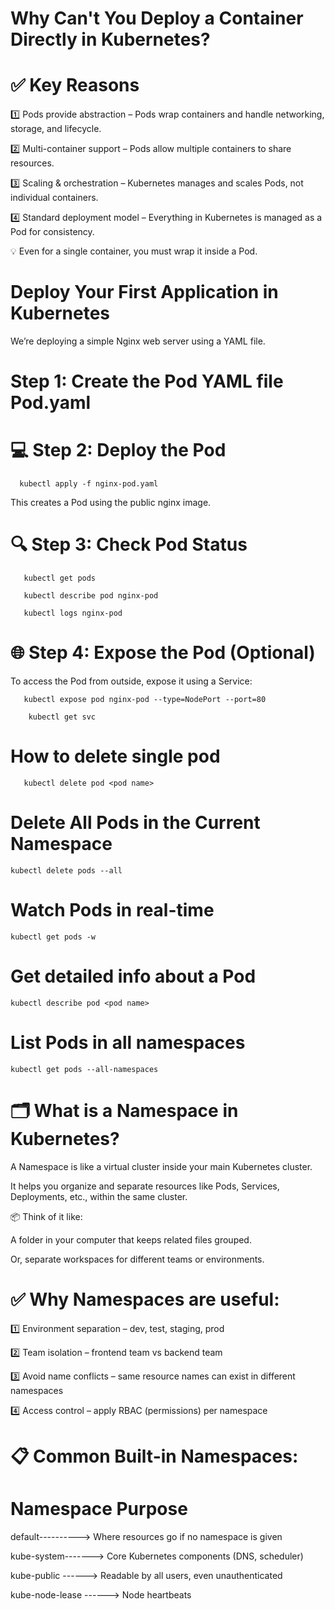 # Why Can't You Deploy a Container Directly in Kubernetes?

# ✅ Key Reasons

1️⃣ Pods provide abstraction – Pods wrap containers and handle networking, storage, and lifecycle.

2️⃣ Multi-container support – Pods allow multiple containers to share resources.

3️⃣ Scaling & orchestration – Kubernetes manages and scales Pods, not individual containers.

4️⃣ Standard deployment model – Everything in Kubernetes is managed as a Pod for consistency.

💡 Even for a single container, you must wrap it inside a Pod.

# Deploy Your First Application in Kubernetes

We’re deploying a simple Nginx web server using a YAML file.

# Step 1: Create the Pod YAML file Pod.yaml

# 💻 Step 2: Deploy the Pod

      kubectl apply -f nginx-pod.yaml

  This creates a Pod using the public nginx image.

# 🔍 Step 3: Check Pod Status

       kubectl get pods

       kubectl describe pod nginx-pod

       kubectl logs nginx-pod

# 🌐 Step 4: Expose the Pod (Optional)

  To access the Pod from outside, expose it using a Service:

       kubectl expose pod nginx-pod --type=NodePort --port=80
     
        kubectl get svc

# How to delete single pod

       kubectl delete pod <pod name>

# Delete All Pods in the Current Namespace

    kubectl delete pods --all

#  Watch Pods in real-time

    kubectl get pods -w
    
#  Get detailed info about a Pod

    kubectl describe pod <pod name>

#  List Pods in all namespaces

    kubectl get pods --all-namespaces

# 🗂️ What is a Namespace in Kubernetes?

A Namespace is like a virtual cluster inside your main Kubernetes cluster.

It helps you organize and separate resources like Pods, Services, Deployments, etc., within the same cluster.

📦 Think of it like:

A folder in your computer that keeps related files grouped.

Or, separate workspaces for different teams or environments.

# ✅ Why Namespaces are useful:

1️⃣ Environment separation – dev, test, staging, prod

2️⃣ Team isolation – frontend team vs backend team

3️⃣ Avoid name conflicts – same resource names can exist in different namespaces

4️⃣ Access control – apply RBAC (permissions) per namespace

# 📋 Common Built-in Namespaces:

# Namespace	                                                Purpose

default---------->                                                      Where resources go if no namespace is given

kube-system------->	                                                  Core Kubernetes components (DNS, scheduler)

kube-public ------>	                                                  Readable by all users, even unauthenticated

kube-node-lease ------>                                                    Node heartbeats
